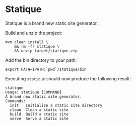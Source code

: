 # Statique

Statique is a brand new static site generator.

Build and unzip the project:

```
mvn clean install \
    && rm -fr statique \
    && unzip target/statique.zip
```

Add the bin directory to your path:

```
export PATH=$PATH:`pwd`/statique/bin
```

Executing `statique` should now produce the following result:

```
statique
Usage: statique [COMMAND]
A brand new static site generator.
Commands:
  init   Initialize a static site directory
  clean  Clean a static site
  build  Build a static site
  serve  Serve a static site
```